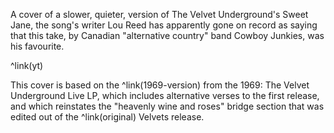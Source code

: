 A cover of a slower, quieter, version of The Velvet Underground's Sweet Jane, the song's writer Lou Reed has apparently gone on record as saying that this take, by Canadian "alternative country" band Cowboy Junkies, was his favourite.

^link(yt)

This cover is based on the ^link(1969-version) from the 1969: The Velvet Underground Live LP, which includes alternative verses to the first release, and which reinstates the "heavenly wine and roses" bridge section that was edited out of the ^link(original) Velvets release.

